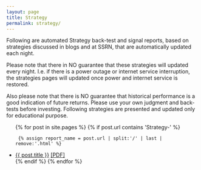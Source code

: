 ```yaml
---
layout: page
title: Strategy
permalink: strategy/
---
```


Following are automated Strategy back-test and signal reports,
based on strategies discussed in blogs and at SSRN, that are automatically updated each night.

Please note that there in NO guarantee that these strategies will updated every night. I.e. if there
is a power outage or internet service interruption, the strategies pages will updated once power and 
internet service is restored.

Also please note that there is NO guarantee that historical performance is a good indication  of
future returns. Please use your own judgment and back-tests before investing. Following strategies 
are presented and updated only for educational purpose.

<ul>
{% for post in site.pages %}
	{% if post.url contains 'Strategy-' %}
	
	 {% assign report_name = post.url | split:'/' | last | remove:'.html' %}	
<li><a href="{{ BASE_PATH }}{{ post.url }}">{{ post.title }}</a>
<a href="{{ BASE_PATH }}{{ '/public/images/' | append:report_name | append:'/' | append:report_name | append:'.pdf' }}">[PDF]</a></li>
	{% endif %}
{% endfor %}
</ul>
